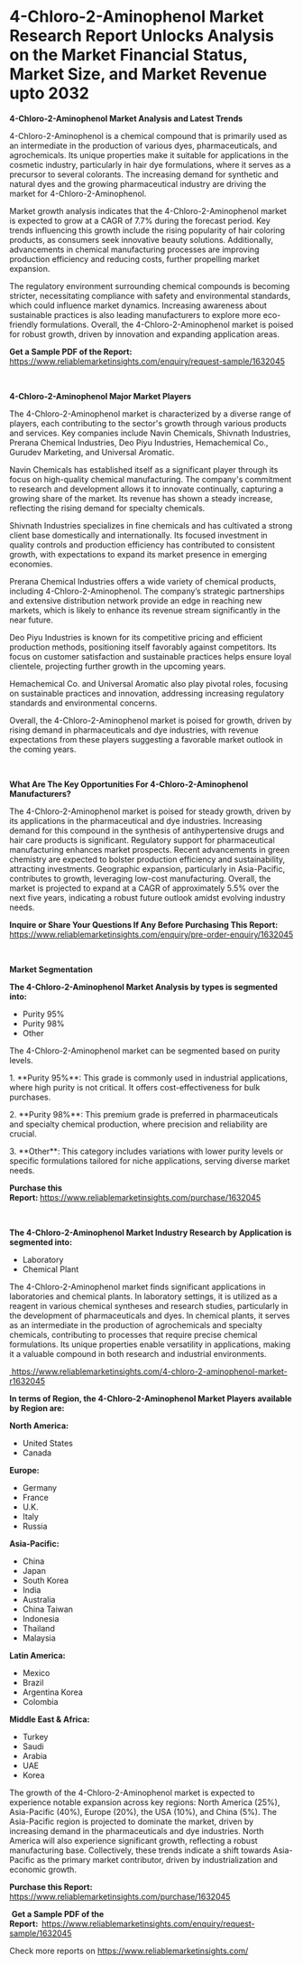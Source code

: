 <p><h1>4-Chloro-2-Aminophenol Market Research Report Unlocks Analysis on the Market Financial Status, Market Size, and Market Revenue upto 2032</h1></p><p><strong>4-Chloro-2-Aminophenol Market Analysis and Latest Trends</strong></p>
<p><p>4-Chloro-2-Aminophenol is a chemical compound that is primarily used as an intermediate in the production of various dyes, pharmaceuticals, and agrochemicals. Its unique properties make it suitable for applications in the cosmetic industry, particularly in hair dye formulations, where it serves as a precursor to several colorants. The increasing demand for synthetic and natural dyes and the growing pharmaceutical industry are driving the market for 4-Chloro-2-Aminophenol.</p><p>Market growth analysis indicates that the 4-Chloro-2-Aminophenol market is expected to grow at a CAGR of 7.7% during the forecast period. Key trends influencing this growth include the rising popularity of hair coloring products, as consumers seek innovative beauty solutions. Additionally, advancements in chemical manufacturing processes are improving production efficiency and reducing costs, further propelling market expansion.</p><p>The regulatory environment surrounding chemical compounds is becoming stricter, necessitating compliance with safety and environmental standards, which could influence market dynamics. Increasing awareness about sustainable practices is also leading manufacturers to explore more eco-friendly formulations. Overall, the 4-Chloro-2-Aminophenol market is poised for robust growth, driven by innovation and expanding application areas.</p></p>
<p><strong>Get a Sample PDF of the Report:&nbsp;</strong> <a href="https://www.reliablemarketinsights.com/enquiry/request-sample/1632045?utm_campaign=2199&utm_medium=2&utm_source=Github&utm_content=ia&utm_term=29032025&utm_id=4-chloro-2-aminophenol">https://www.reliablemarketinsights.com/enquiry/request-sample/1632045</a></p>
<p>&nbsp;</p>
<p><strong>4-Chloro-2-Aminophenol Major Market Players</strong></p>
<p><p>The 4-Chloro-2-Aminophenol market is characterized by a diverse range of players, each contributing to the sector's growth through various products and services. Key companies include Navin Chemicals, Shivnath Industries, Prerana Chemical Industries, Deo Piyu Industries, Hemachemical Co., Gurudev Marketing, and Universal Aromatic. </p><p>Navin Chemicals has established itself as a significant player through its focus on high-quality chemical manufacturing. The company's commitment to research and development allows it to innovate continually, capturing a growing share of the market. Its revenue has shown a steady increase, reflecting the rising demand for specialty chemicals.</p><p>Shivnath Industries specializes in fine chemicals and has cultivated a strong client base domestically and internationally. Its focused investment in quality controls and production efficiency has contributed to consistent growth, with expectations to expand its market presence in emerging economies.</p><p>Prerana Chemical Industries offers a wide variety of chemical products, including 4-Chloro-2-Aminophenol. The company’s strategic partnerships and extensive distribution network provide an edge in reaching new markets, which is likely to enhance its revenue stream significantly in the near future.</p><p>Deo Piyu Industries is known for its competitive pricing and efficient production methods, positioning itself favorably against competitors. Its focus on customer satisfaction and sustainable practices helps ensure loyal clientele, projecting further growth in the upcoming years.</p><p>Hemachemical Co. and Universal Aromatic also play pivotal roles, focusing on sustainable practices and innovation, addressing increasing regulatory standards and environmental concerns. </p><p>Overall, the 4-Chloro-2-Aminophenol market is poised for growth, driven by rising demand in pharmaceuticals and dye industries, with revenue expectations from these players suggesting a favorable market outlook in the coming years.</p></p>
<p>&nbsp;</p>
<p><strong>What Are The Key Opportunities For 4-Chloro-2-Aminophenol Manufacturers?</strong></p>
<p><p>The 4-Chloro-2-Aminophenol market is poised for steady growth, driven by its applications in the pharmaceutical and dye industries. Increasing demand for this compound in the synthesis of antihypertensive drugs and hair care products is significant. Regulatory support for pharmaceutical manufacturing enhances market prospects. Recent advancements in green chemistry are expected to bolster production efficiency and sustainability, attracting investments. Geographic expansion, particularly in Asia-Pacific, contributes to growth, leveraging low-cost manufacturing. Overall, the market is projected to expand at a CAGR of approximately 5.5% over the next five years, indicating a robust future outlook amidst evolving industry needs.</p></p>
<p><strong>Inquire or Share Your Questions If Any Before Purchasing This Report:</strong> <a href="https://www.reliablemarketinsights.com/enquiry/pre-order-enquiry/1632045?utm_campaign=2199&utm_medium=2&utm_source=Github&utm_content=ia&utm_term=29032025&utm_id=4-chloro-2-aminophenol">https://www.reliablemarketinsights.com/enquiry/pre-order-enquiry/1632045</a></p>
<p>&nbsp;</p>
<p><strong>Market Segmentation</strong></p>
<p><strong>The 4-Chloro-2-Aminophenol Market Analysis by types is segmented into:</strong></p>
<p><ul><li>Purity 95%</li><li>Purity 98%</li><li>Other</li></ul></p>
<p><p>The 4-Chloro-2-Aminophenol market can be segmented based on purity levels. </p><p>1. **Purity 95%**: This grade is commonly used in industrial applications, where high purity is not critical. It offers cost-effectiveness for bulk purchases.</p><p>2. **Purity 98%**: This premium grade is preferred in pharmaceuticals and specialty chemical production, where precision and reliability are crucial.</p><p>3. **Other**: This category includes variations with lower purity levels or specific formulations tailored for niche applications, serving diverse market needs.</p></p>
<p><strong>Purchase this Report:&nbsp;</strong><a href="https://www.reliablemarketinsights.com/purchase/1632045?utm_campaign=2199&utm_medium=2&utm_source=Github&utm_content=ia&utm_term=29032025&utm_id=4-chloro-2-aminophenol">https://www.reliablemarketinsights.com/purchase/1632045</a></p>
<p>&nbsp;</p>
<p><strong>The 4-Chloro-2-Aminophenol Market Industry Research by Application is segmented into:</strong></p>
<p><ul><li>Laboratory</li><li>Chemical Plant</li></ul></p>
<p><p>The 4-Chloro-2-Aminophenol market finds significant applications in laboratories and chemical plants. In laboratory settings, it is utilized as a reagent in various chemical syntheses and research studies, particularly in the development of pharmaceuticals and dyes. In chemical plants, it serves as an intermediate in the production of agrochemicals and specialty chemicals, contributing to processes that require precise chemical formulations. Its unique properties enable versatility in applications, making it a valuable compound in both research and industrial environments.</p></p>
<p><a href="https://www.reliablemarketinsights.com/4-chloro-2-aminophenol-market-r1632045?utm_campaign=2199&utm_medium=2&utm_source=Github&utm_content=ia&utm_term=29032025&utm_id=4-chloro-2-aminophenol">&nbsp;https://www.reliablemarketinsights.com/4-chloro-2-aminophenol-market-r1632045</a></p>
<p><strong>In terms of Region, the 4-Chloro-2-Aminophenol Market Players available by Region are:</strong></p>
<p>
    <p> <strong> North America: </strong>
        <ul>
            <li>United States</li>
            <li>Canada</li>
        </ul>
        </p> 
    <p> <strong> Europe: </strong>
        <ul>
            <li>Germany</li>
            <li>France</li>
            <li>U.K.</li>
            <li>Italy</li>
            <li>Russia</li>
        </ul>
        </p> 
    <p> <strong> Asia-Pacific: </strong>
        <ul>
            <li>China</li>
            <li>Japan</li>
            <li>South Korea</li>
            <li>India</li>
            <li>Australia</li>
            <li>China Taiwan</li>
            <li>Indonesia</li>
            <li>Thailand</li>
            <li>Malaysia</li>
        </ul>
        </p> 
    <p> <strong> Latin America: </strong>
        <ul>
            <li>Mexico</li>
            <li>Brazil</li>
            <li>Argentina Korea</li>
            <li>Colombia</li>
        </ul>
        </p> 
    <p> <strong> Middle East & Africa: </strong>
        <ul>
            <li>Turkey</li>
            <li>Saudi</li>
            <li>Arabia</li>
            <li>UAE</li>
            <li>Korea</li>
        </ul>
    </p>
    </p>
<p><p>The growth of the 4-Chloro-2-Aminophenol market is expected to experience notable expansion across key regions: North America (25%), Asia-Pacific (40%), Europe (20%), the USA (10%), and China (5%). The Asia-Pacific region is projected to dominate the market, driven by increasing demand in the pharmaceuticals and dye industries. North America will also experience significant growth, reflecting a robust manufacturing base. Collectively, these trends indicate a shift towards Asia-Pacific as the primary market contributor, driven by industrialization and economic growth.</p></p>
<p><strong>Purchase this Report: </strong><a href="https://www.reliablemarketinsights.com/purchase/1632045?utm_campaign=2199&utm_medium=2&utm_source=Github&utm_content=ia&utm_term=29032025&utm_id=4-chloro-2-aminophenol">https://www.reliablemarketinsights.com/purchase/1632045</a></p>
<p>&nbsp;<strong>Get a Sample PDF of the Report:&nbsp;&nbsp;</strong><a href="https://www.reliablemarketinsights.com/enquiry/request-sample/1632045?utm_campaign=2199&utm_medium=2&utm_source=Github&utm_content=ia&utm_term=29032025&utm_id=4-chloro-2-aminophenol">https://www.reliablemarketinsights.com/enquiry/request-sample/1632045</a></p>
<p><strong></strong></p>
<p>Check more reports on <a href="https://www.reliablemarketinsights.com/?utm_campaign=2199&utm_medium=2&utm_source=Github&utm_content=ia&utm_term=29032025&utm_id=4-chloro-2-aminophenol">https://www.reliablemarketinsights.com/</a></p>